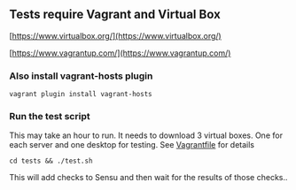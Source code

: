 ## Tests require **Vagrant** and **Virtual Box**
[https://www.virtualbox.org/](https://www.virtualbox.org/)

[https://www.vagrantup.com/](https://www.vagrantup.com/)

### Also install vagrant-hosts plugin

```vagrant plugin install vagrant-hosts```

### Run the test script

This may take an hour to run. It needs to download 3 virtual boxes. One for each server and one desktop for testing. See [Vagrantfile](Vagrantfile) for details

```cd tests && ./test.sh```

This will add checks to Sensu and then wait for the results of those checks..